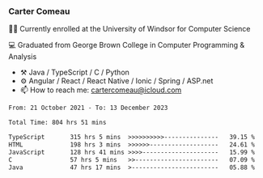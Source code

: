 ### Carter Comeau

🙋‍♂️ Currently enrolled at the University of Windsor for Computer Science

💻 Graduated from George Brown College in Computer Programming & Analysis

- ⚒️ Java / TypeScript / C / Python
- ⚙️ Angular / React / React Native / Ionic / Spring / ASP.net
- 📫 How to reach me: cartercomeau@icloud.com

<!--START_SECTION:waka-->

```txt
From: 21 October 2021 - To: 13 December 2023

Total Time: 804 hrs 51 mins

TypeScript       315 hrs 5 mins  >>>>>>>>>>---------------   39.15 %
HTML             198 hrs 3 mins  >>>>>>-------------------   24.61 %
JavaScript       128 hrs 41 mins >>>>---------------------   15.99 %
C                57 hrs 5 mins   >>-----------------------   07.09 %
Java             47 hrs 17 mins  >------------------------   05.88 %
```

<!--END_SECTION:waka-->
